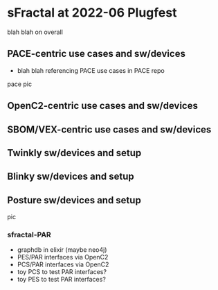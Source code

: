 # sFractal at 2022-06 Plugfest
blah blah on overall

## PACE-centric use cases and sw/devices
- blah blah referencing PACE use cases in PACE repo

pace pic



## OpenC2-centric use cases and sw/devices

## SBOM/VEX-centric use cases and sw/devices

## Twinkly sw/devices and setup

## Blinky sw/devices and setup

## Posture sw/devices and setup

pic

### sfractal-PAR
- graphdb in elixir (maybe neo4j)
- PES/PAR interfaces via OpenC2
- PCS/PAR interfaces via OpenC2
- toy PCS to test PAR interfaces?
- toy PES to test PAR interfaces?

